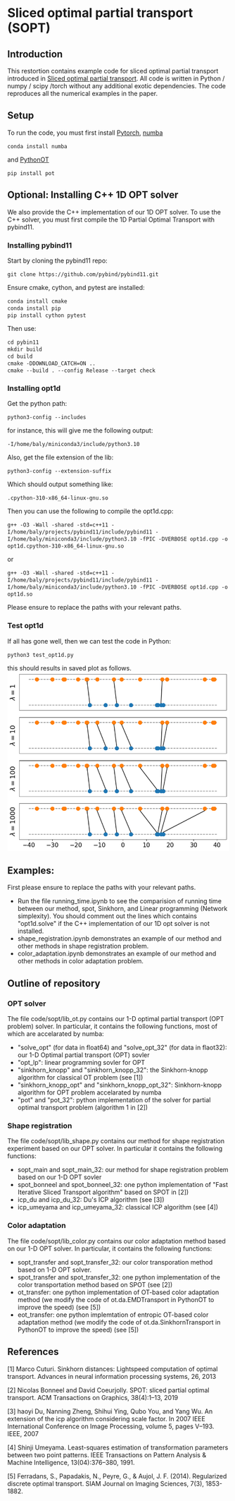 
# Sliced optimal partial transport (SOPT)
## Introduction 
This restortion contains example code for sliced optimal partial transport introduced in [Sliced optimal partial transport](https://arxiv.org/abs/2212.08049). All code is written in Python / numpy / scipy /torch without any additional exotic dependencies. The code reproduces all the numerical examples in the paper. 

##  Setup 
To run the code, you must first install [Pytorch](https://pytorch.org/get-started/locally/), 
[numba](https://numba.pydata.org) 
```
conda install numba 
```
and [PythonOT](https://pythonot.github.io) 
```
pip install pot
```

## Optional: Installing C++ 1D OPT solver 
We also provide the C++ implementation of our 1D OPT solver. 
To use the C++ solver, you must first compile the 1D Partial Optimal Transport with pybind11. 

### Installing pybind11

Start by cloning the pybind11 repo:

```
git clone https://github.com/pybind/pybind11.git
```
Ensure cmake, cython, and pytest are installed: 
```
conda install cmake
conda install pip
pip install cython pytest
```
Then use: 
```
cd pybin11
mkdir build
cd build
cmake -DDOWNLOAD_CATCH=ON ..
cmake --build . --config Release --target check
```

### Installing opt1d

Get the python path: 

``` 
python3-config --includes
```

for instance, this will give me the following output:

```
-I/home/baly/miniconda3/include/python3.10
```

Also, get the file extension of the lib:

```
python3-config --extension-suffix
```

Which should output something like: 

```
.cpython-310-x86_64-linux-gnu.so
```

Then you can use the following to compile the opt1d.cpp:

```
g++ -O3 -Wall -shared -std=c++11 -I/home/baly/projects/pybind11/include/pybind11 -I/home/baly/miniconda3/include/python3.10 -fPIC -DVERBOSE opt1d.cpp -o opt1d.cpython-310-x86_64-linux-gnu.so
```
or 

```
g++ -O3 -Wall -shared -std=c++11 -I/home/baly/projects/pybind11/include/pybind11 -I/home/baly/miniconda3/include/python3.10 -fPIC -DVERBOSE opt1d.cpp -o opt1d.so
```


Please ensure to replace the paths with your relevant paths. 

### Test opt1d

If all has gone well, then we can test the code in Python: 

```
python3 test_opt1d.py
```

this should results in saved plot as follows.
![Results of test_pot1d.py](Lambda.png)
## Examples: 
First please ensure to replace the paths with your relevant paths. 
- Run the file running_time.ipynb to see the comparision of running time between our method, spot, Sinkhorn, and Linear programming (Network simplexity). 
You should comment out the lines which contains "opt1d.solve" if the C++ implementation of our 1D opt solver is not installed. 
- shape_registration.ipynb demonstrates an example of our method and other methods in shape registration problem. 
- color_adaptation.ipynb demonstrates an example of our method and other methods in color adaptation problem. 
## Outline of repository
### OPT solver

The file code/sopt/lib_ot.py contains our 1-D optimal partial transport (OPT problem) solver. In particular, it contains the following functions, most of which are accelarated by numba: 
- "solve_opt" (for data in float64) and "solve_opt_32" (for data in flaot32): our 1-D Optimal partial transport (OPT) sovler 
- "opt_lp": linear programming sovler for OPT 
- "sinkhorn_knopp" and "sinkhorn_knopp_32": the Sinkhorn-knopp algorithm for classical OT problem (see [1])
- "sinkhorn_knopp_opt" and "sinkhorn_knopp_opt_32": Sinkhorn-knopp algorithm for OPT problem accelarated by numba 
- "pot" and "pot_32": python implementation of the solver for partial optimal transport problem (algorithm 1 in [2])



### Shape registration 
The file code/sopt/lib_shape.py contains our method for shape registration experiment based on our OPT solver. In particular it contains the following functions: 

- sopt_main and sopt_main_32: our method for shape registration problem based on our 1-D OPT sovler 
- spot_bonneel and spot_bonneel_32: one python implementation of "Fast Iterative Sliced Transport algorithm" based on SPOT in [2]) 
- icp_du and icp_du_32: Du's ICP algorithm (see [3])
- icp_umeyama and icp_umeyama_32: classical ICP algorithm (see [4]) 



### Color adaptation 
The file code/sopt/lib_color.py contains our color adaptation method based on our 1-D OPT solver. In particular, it contains the following functions: 
- sopt_transfer and sopt_transfer_32: our color transporation method based on 1-D OPT solver. 
- spot_transfer and spot_transfer_32: one python implementation of the color transportation method based on SPOT (see [2])
- ot_transfer: one python implementation of OT-based color adaptation method (we modify the code of ot.da.EMDTransport in PythonOT to improve the speed) (see [5])
- eot_transfer: one python implemtation of entropic OT-based color adaptation method (we modify the code of ot.da.SinkhornTransport in PythonOT to improve the speed) (see [5])








## References

[1] Marco Cuturi. Sinkhorn distances: Lightspeed computation of optimal transport. Advances in neural information processing systems, 26, 2013

[2] Nicolas Bonneel and David Coeurjolly. SPOT: sliced partial optimal transport. ACM Transactions on Graphics, 38(4):1–13, 2019

[3] haoyi Du, Nanning Zheng, Shihui Ying, Qubo You, and Yang Wu. An extension of the icp algorithm considering
scale factor. In 2007 IEEE International Conference on Image Processing, volume 5, pages V–193. IEEE, 2007

[4] Shinji Umeyama. Least-squares estimation of transformation parameters between two point patterns. IEEE Transactions
on Pattern Analysis & Machine Intelligence, 13(04):376–380, 1991.

[5] Ferradans, S., Papadakis, N., Peyre, G., & Aujol, J. F. (2014). Regularized discrete optimal transport. SIAM Journal on Imaging Sciences, 7(3), 1853-1882.
